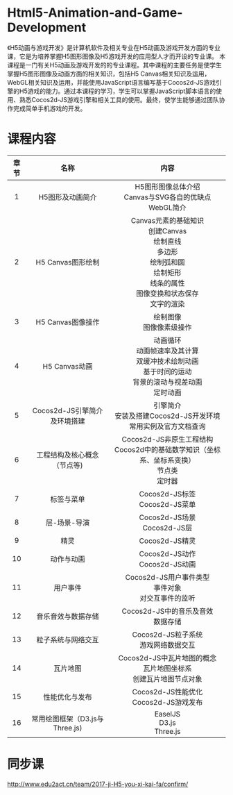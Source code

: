 ﻿# Html5-Animation-and-Game-Development
《H5动画与游戏开发》是计算机软件及相关专业在H5动画及游戏开发方面的专业课，它是为培养掌握H5图形图像及H5游戏开发的应用型人才而开设的专业课。
本课程是一门有关H5动画及游戏开发的的专业课程。其中课程的主要任务是使学生掌握H5图形图像及动画方面的相关知识，包括H5 Canvas相关知识及运用，WebGL相关知识及运用，并能使用JavaScript语言编写基于Cocos2d-JS游戏引擎的H5游戏的能力。通过本课程的学习，学生可以掌握JavaScript脚本语言的使用、熟悉Cocos2d-JS游戏引擎和相关工具的使用。最终，使学生能够通过团队协作完成简单手机游戏的开发。

# 课程内容

|章节|名称|内容|
|:---:|:---:|:---:|
|1|H5图形及动画简介|H5图形图像总体介绍<br>Canvas与SVG各自的优缺点<br>WebGL简介|
|2|H5 Canvas图形绘制|Canvas元素的基础知识<br>创建Canvas<br>绘制直线<br>多边形<br>绘制弧和圆<br>绘制矩形<br>线条的属性<br>图像变换和状态保存<br>文字的渲染|
|3|H5 Canvas图像操作|绘制图像<br>图像像素级操作|
|4|H5 Canvas动画|动画循环<br>动画帧速率及其计算<br>双缓冲技术绘制动画<br>基于时间的运动<br>背景的滚动与视差动画<br>定时动画|
|5|Cocos2d-JS引擎简介及环境搭建|引擎简介<br>安装及搭建Cocos2d-JS开发环境<br>常用实例及官方文档查询|
|6|工程结构及核心概念（节点等)|Cocos2d-JS非原生工程结构<br/>Cocos2d中的基础数学知识（坐标系、坐标系变换）<br/>节点类<br/>定时器|
|7|标签与菜单|Cocos2d-JS标签<br/>Cocos2d-JS菜单|
|8|层-场景-导演|Cocos2d-JS场景<br/>Cocos2d-JS层|
|9|精灵|Cocos2d-JS精灵|
|10|动作与动画|Cocos2d-JS动作<br>Cocos2d-JS动画|
|11|用户事件|Cocos2d-JS用户事件类型<br/>事件对象<br/>对交互事件的监听|
|12|音乐音效与数据存储|Cocos2d-JS中的音乐及音效<br/>数据存储|
|13|粒子系统与网络交互|Cocos2d-JS粒子系统<br>游戏网络数据交互|
|14|瓦片地图|Cocos2d-JS中瓦片地图的概念<br/>瓦片地图坐标系<br/>创建瓦片地图节点对象|
|15|性能优化与发布|Cocos2d-JS性能优化<br/>Cocos2d-JS游戏发布|
|16|常用绘图框架（D3.js与Three.js)|EaselJS<br>D3.js<br>Three.js|

# 同步课
http://www.edu2act.cn/team/2017-ji-H5-you-xi-kai-fa/confirm/
